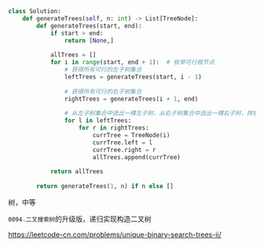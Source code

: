 <!--
 * @Description: 
 * @Autor: Au3C2
 * @Date: 2021-03-28 11:37:57
 * @LastEditors: Au3C2
 * @LastEditTime: 2021-03-28 12:00:48
-->
```python
class Solution:
    def generateTrees(self, n: int) -> List[TreeNode]:
        def generateTrees(start, end):
            if start > end:
                return [None,]
            
            allTrees = []
            for i in range(start, end + 1):  # 枚举可行根节点
                # 获得所有可行的左子树集合
                leftTrees = generateTrees(start, i - 1)
                
                # 获得所有可行的右子树集合
                rightTrees = generateTrees(i + 1, end)
                
                # 从左子树集合中选出一棵左子树，从右子树集合中选出一棵右子树，拼接到根节点上
                for l in leftTrees:
                    for r in rightTrees:
                        currTree = TreeNode(i)
                        currTree.left = l
                        currTree.right = r
                        allTrees.append(currTree)
            
            return allTrees
        
        return generateTrees(1, n) if n else []

```
树，中等

`0094.二叉搜索树`的升级版，递归实现构造二叉树

https://leetcode-cn.com/problems/unique-binary-search-trees-ii/